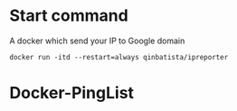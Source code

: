 # Start command
A docker which send your IP to Google domain
```
docker run -itd --restart=always qinbatista/ipreporter
```
# Docker-PingList
